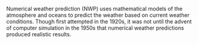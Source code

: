 Numerical weather prediction (NWP) uses mathematical models of the atmosphere and oceans to predict the weather based on current weather conditions. Though first attempted in the 1920s, it was not until the advent of computer simulation in the 1950s that numerical weather predictions produced realistic results.
